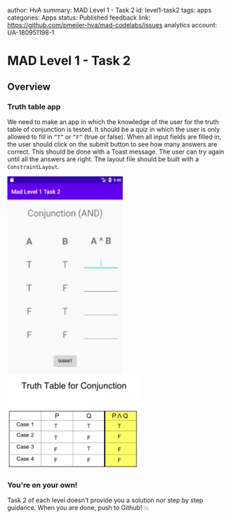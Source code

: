author: HvA
summary: MAD Level 1 - Task 2 
id: level1-task2
tags: apps
categories: Apps
status: Published
feedback link: https://github.com/pmeijer-hva/mad-codelabs/issues
analytics account: UA-180951198-1

# MAD Level 1 - Task 2

## Overview

### Truth table app

We need to make an app in which the knowledge of the user for the truth table of conjunction is tested. It should be a 
quiz in which the user is only allowed to fill in `“T”` or `“F”` (true or false). When all input fields are filled in, the user 
should click on the submit button to see how many answers are correct. This should be done with a Toast message. 
The user can try again until all the answers are right. The layout file should be built with a `ConstraintLayout`.

<img src="assets/level1task2.jpg" width="265" height="450"/>
<img src="assets/conjunction_table.jpg"/><br>

### You're on your own!

Task 2 of each level doesn't provide you a solution nor step by step guidance. 
When you are done, push to Github! :collision: